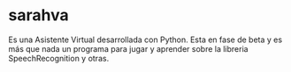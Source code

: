 # sarahva
Es una Asistente Virtual desarrollada con Python. Esta en fase de beta y es más que nada un programa para jugar y aprender sobre la libreria SpeechRecognition y otras.
